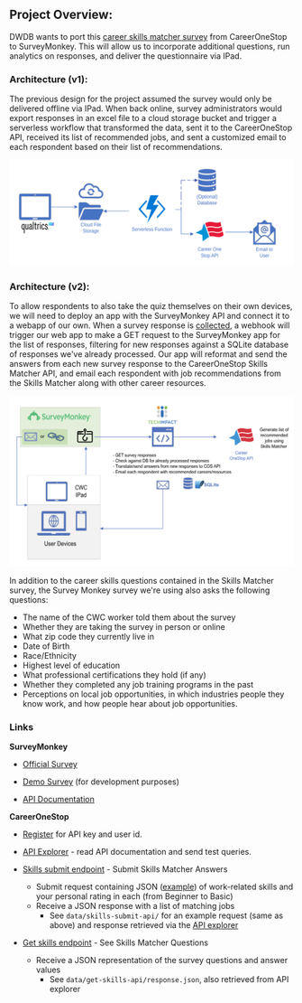 ## Project Overview:

DWDB wants to port this [career skills matcher survey](https://www.careeronestop.org/Toolkit/Skills/skills-matcher.aspx) from CareerOneStop to SurveyMonkey. This will allow us to incorporate additional questions, run analytics on responses, and deliver the questionnaire via IPad.  

### **Architecture (v1)**: 

The previous design for the project assumed the survey would only be delivered offline via IPad. When back online, survey administrators would export responses in an excel file to a cloud storage bucket and trigger a serverless workflow that transformed the data, sent it to the CareerOneStop API, received its list of recommended jobs, and sent a customized email to each respondent based on their list of recommendations.

![workflow-diagram](img/cloud-workflow.resized.png)

### **Architecture (v2)**: 

To allow respondents to also take the quiz themselves on their own devices, we will need to deploy an app with the SurveyMonkey API and connect it to a webapp of our own. When a survey response is [collected](https://help.surveymonkey.com/en/surveymonkey/send/collector-options/), a webhook will trigger our web app to make a GET request to the SurveyMonkey app for the list of responses, filtering for new responses against a SQLite database of responses we've already processed. Our app will reformat and send the answers from each new survey response to the CareerOneStop Skills Matcher API, and email each respondent with job recommendations from the Skills Matcher along with other career resources.

![workflow-diagram-v2](img/dwdb_skillsurvey_v3.png)

In addition to the career skills questions contained in the Skills Matcher survey, the Survey Monkey survey we're using also asks the following questions: 

* The name of the CWC worker told them about the survey 
* Whether they are taking the survey in person or online 
* What zip code they currently live in 
* Date of Birth
* Race/Ethnicity 
* Highest level of education
* What professional certifications they hold (if any)
* Whether they completed any job training programs in the past
* Perceptions on local job opportunities, in which industries people they know work, and how people hear about job opportunities. 

### Links 

**SurveyMonkey**
* [Official Survey](https://www.surveymonkey.com/r/MSFV98P)

* [Demo Survey](https://www.surveymonkey.com/r/WBVDKG9) (for development purposes)

* [API Documentation](https://api.surveymonkey.com/v3/docs)

**CareerOneStop**
* [Register](https://www.careeronestop.org/Developers/WebAPI/registration.aspx) for API key and user id.
* [API Explorer](https://api.careeronestop.org/api-explorer/) - read API documentation and send test queries.

* [Skills submit endpoint](https://www.careeronestop.org/Developers/WebAPI/SkillsMatcher/submit-skills.aspx) - Submit Skills Matcher Answers
  * Submit request containing JSON ([example](https://www.careeronestop.org/TridionMultimedia/skills-matcher-json-data.json)) of work-related skills and your personal rating in each (from Beginner to Basic)
  * Receive a JSON response with a list of matching jobs  
    * See `data/skills-submit-api/` for an example request (same as above) and response retrieved via the [API explorer](https://api.careeronestop.org/api-explorer/home/index/SkillsMatcher_Submit_SKA)

* [Get skills endpoint](https://www.careeronestop.org/Developers/WebAPI/SkillsMatcher/get-skills.aspx) - See Skills Matcher Questions
  * Receive a JSON representation of the survey questions and answer values
    * See `data/get-skills-api/response.json`, also retrieved from API explorer
